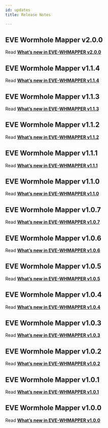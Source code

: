 ```yaml
---
id: updates
title: Release Notes

---
```

## EVE Wormhole Mapper v2.0.0
Read [**What’s new in EVE-WHMAPPER v2.0.0**](https://github.com/pfh59/eve-whmapper/releases/tag/v2.0.0)

## EVE Wormhole Mapper v1.1.4
Read [**What’s new in EVE-WHMAPPER v1.1.4**](https://github.com/pfh59/eve-whmapper/releases/tag/v1.1.4)

## EVE Wormhole Mapper v1.1.3
Read [**What’s new in EVE-WHMAPPER v1.1.3**](https://github.com/pfh59/eve-whmapper/releases/tag/v1.1.3)

## EVE Wormhole Mapper v1.1.2
Read [**What’s new in EVE-WHMAPPER v1.1.2**](https://github.com/pfh59/eve-whmapper/releases/tag/v1.1.2)

## EVE Wormhole Mapper v1.1.1
Read [**What’s new in EVE-WHMAPPER v1.1.1**](https://github.com/pfh59/eve-whmapper/releases/tag/v1.1.1)

## EVE Wormhole Mapper v1.1.0
Read [**What’s new in EVE-WHMAPPER v1.1.0**](https://github.com/pfh59/eve-whmapper/releases/tag/v1.1.0)

## EVE Wormhole Mapper v1.0.7

Read [**What’s new in EVE-WHMAPPER v1.0.7**](https://github.com/pfh59/eve-whmapper/releases/tag/v1.0.7)

## EVE Wormhole Mapper v1.0.6

Read [**What’s new in EVE-WHMAPPER v1.0.6**](https://github.com/pfh59/eve-whmapper/releases/tag/v1.0.6)

## EVE Wormhole Mapper v1.0.5

Read [**What’s new in EVE-WHMAPPER v1.0.5**](https://github.com/pfh59/eve-whmapper/releases/tag/v1.0.5)

## EVE Wormhole Mapper v1.0.4

Read [**What’s new in EVE-WHMAPPER v1.0.4**](https://github.com/pfh59/eve-whmapper/releases/tag/v1.0.4)

## EVE Wormhole Mapper v1.0.3

Read [**What’s new in EVE-WHMAPPER v1.0.3**](https://github.com/pfh59/eve-whmapper/releases/tag/v1.0.3)

## EVE Wormhole Mapper v1.0.2

Read [**What’s new in EVE-WHMAPPER v1.0.2**](https://github.com/pfh59/eve-whmapper/releases/tag/v1.0.2)

## EVE Wormhole Mapper v1.0.1

Read [**What’s new in EVE-WHMAPPER v1.0.1**](https://github.com/pfh59/eve-whmapper/releases/tag/v1.0.1)

## EVE Wormhole Mapper v1.0.0

Read [**What’s new in EVE-WHMAPPER v1.0.0**](https://github.com/pfh59/eve-whmapper/releases/tag/v1.0.0)

